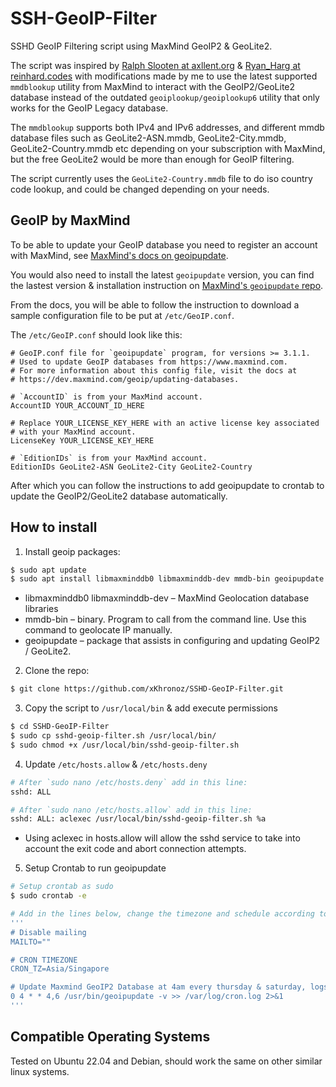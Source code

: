# SSH-GeoIP-Filter
SSHD GeoIP Filtering script using MaxMind GeoIP2 & GeoLite2.

The script was inspired by
[Ralph Slooten at axllent.org](https://www.axllent.org/docs/view/ssh-geoip/) & [Ryan_Harg at reinhard.codes](https://blog.reinhard.codes/2023/04/02/restricting-access-to-ssh-using-fail2ban-and-geoip/)
with modifications made by me to use the latest supported `mmdblookup` utility from MaxMind to interact with the GeoIP2/GeoLite2 database instead of the outdated `geoiplookup/geoiplookup6` utility that only works for the GeoIP Legacy database.

The `mmdblookup` supports both IPv4 and IPv6 addresses, and different mmdb database files such as GeoLite2-ASN.mmdb, GeoLite2-City.mmdb, GeoLite2-Country.mmdb etc depending on your subscription with MaxMind, but the free GeoLite2 would be more than enough for GeoIP filtering.

The script currently uses the `GeoLite2-Country.mmdb` file to do iso country code lookup, and could be changed depending on your needs.

## GeoIP by MaxMind

To be able to update your GeoIP database you need to register an account
with MaxMind, see [MaxMind's docs on geoipupdate](https://dev.maxmind.com/geoip/updating-databases).

You would also need to install the latest `geoipupdate` version,
you can find the lastest version & installation instruction on [MaxMind's `geoipupdate` repo](https://github.com/maxmind/geoipupdate).

From the docs, you will be able to follow the instruction to download a sample configuration file to be put at `/etc/GeoIP.conf`.

The `/etc/GeoIP.conf` should look like this:

```plain
# GeoIP.conf file for `geoipupdate` program, for versions >= 3.1.1.
# Used to update GeoIP databases from https://www.maxmind.com.
# For more information about this config file, visit the docs at
# https://dev.maxmind.com/geoip/updating-databases.

# `AccountID` is from your MaxMind account.
AccountID YOUR_ACCOUNT_ID_HERE

# Replace YOUR_LICENSE_KEY_HERE with an active license key associated
# with your MaxMind account.
LicenseKey YOUR_LICENSE_KEY_HERE

# `EditionIDs` is from your MaxMind account.
EditionIDs GeoLite2-ASN GeoLite2-City GeoLite2-Country
```

After which you can follow the instructions to add geoipupdate to crontab to update the GeoIP2/GeoLite2 database automatically.

## How to install

1. Install geoip packages:

```bash
$ sudo apt update
$ sudo apt install libmaxminddb0 libmaxminddb-dev mmdb-bin geoipupdate
```
- libmaxminddb0 libmaxminddb-dev – MaxMind Geolocation database libraries
- mmdb-bin – binary. Program to call from the command line. Use this command to geolocate IP manually.
- geoipupdate – package that assists in configuring and updating GeoIP2 / GeoLite2.

2. Clone the repo:

```bash
$ git clone https://github.com/xKhronoz/SSHD-GeoIP-Filter.git
```

3. Copy the script to `/usr/local/bin` & add execute permissions

```bash
$ cd SSHD-GeoIP-Filter
$ sudo cp sshd-geoip-filter.sh /usr/local/bin/
$ sudo chmod +x /usr/local/bin/sshd-geoip-filter.sh
```

4. Update `/etc/hosts.allow` & `/etc/hosts.deny`

```bash
# After `sudo nano /etc/hosts.deny` add in this line:
sshd: ALL

# After `sudo nano /etc/hosts.allow` add in this line:
sshd: ALL: aclexec /usr/local/bin/sshd-geoip-filter.sh %a
```
- Using aclexec in hosts.allow will allow the sshd service to take into account the exit code and abort connection attempts. 

5. Setup Crontab to run geoipupdate

```bash
# Setup crontab as sudo
$ sudo crontab -e

# Add in the lines below, change the timezone and schedule according to your preference (Use https://crontab.guru to get the schedule)
'''
# Disable mailing
MAILTO=""

# CRON TIMEZONE
CRON_TZ=Asia/Singapore

# Update Maxmind GeoIP2 Database at 4am every thursday & saturday, logs to a file
0 4 * * 4,6 /usr/bin/geoipupdate -v >> /var/log/cron.log 2>&1
'''
```

## Compatible Operating Systems

Tested on Ubuntu 22.04 and Debian, should work the same on other similar linux systems.
